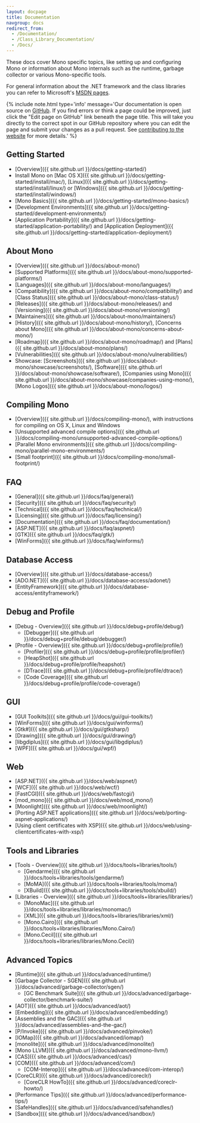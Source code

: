 ```yaml
---
layout: docpage
title: Documentation
navgroup: docs
redirect_from:
  - /Documentation/
  - /Class_Library_Documentation/
  - /Docs/
---
```


These docs cover Mono specific topics, like setting up and configuring Mono or information about Mono internals such as the runtime, garbage collector or various Mono-specific tools.

For general information about the .NET framework and the class libraries you can refer to Microsoft's [MSDN pages](http://msdn.microsoft.com/en-us/library/ff361664.aspx).

{% include note.html type='info' message='Our documentation is open source on <a href="https://github.com/mono/website/docs">GitHub</a>. If you find errors or think a page could be improved, just click the "Edit page on GitHub" link beneath the page title. This will take you directly to the correct spot in our GitHub repository where you can edit the page and submit your changes as a pull request. See <a href="https://github.com/mono/website#contributing-to-the-website">contributing to the website</a> for more details.' %}

Getting Started
---------------

 - [Overview]({{ site.github.url }}/docs/getting-started/)
 - Install Mono on [Mac OS X]({{ site.github.url }}/docs/getting-started/install/mac/), [Linux]({{ site.github.url }}/docs/getting-started/install/linux/) or [Windows]({{ site.github.url }}/docs/getting-started/install/windows/)
 - [Mono Basics]({{ site.github.url }}/docs/getting-started/mono-basics/)
 - [Development Environments]({{ site.github.url }}/docs/getting-started/development-environments/)
 - [Application Portability]({{ site.github.url }}/docs/getting-started/application-portability/) and [Application Deployment]({{ site.github.url }}/docs/getting-started/application-deployment/)

About Mono
----------

 - [Overview]({{ site.github.url }}/docs/about-mono/)
 - [Supported Platforms]({{ site.github.url }}/docs/about-mono/supported-platforms/)
 - [Languages]({{ site.github.url }}/docs/about-mono/languages/)
 - [Compatibility]({{ site.github.url }}/docs/about-mono/compatibility/) and [Class Status]({{ site.github.url }}/docs/about-mono/class-status/) 
 - [Releases]({{ site.github.url }}/docs/about-mono/releases/) and [Versioning]({{ site.github.url }}/docs/about-mono/versioning/) 
 - [Maintainers]({{ site.github.url }}/docs/about-mono/maintainers/)
 - [History]({{ site.github.url }}/docs/about-mono/history/), [Concerns about Mono]({{ site.github.url }}/docs/about-mono/concerns-about-mono/)
 - [Roadmap]({{ site.github.url }}/docs/about-mono/roadmap/) and [Plans]({{ site.github.url }}/docs/about-mono/plans/)
 - [Vulnerabilities]({{ site.github.url }}/docs/about-mono/vulnerabilities/)
 - Showcase: [Screenshots]({{ site.github.url }}/docs/about-mono/showcase/screenshots/), [Software]({{ site.github.url }}/docs/about-mono/showcase/software/), [Companies using Mono]({{ site.github.url }}/docs/about-mono/showcase/companies-using-mono/), [Mono Logos]({{ site.github.url }}/docs/about-mono/logos/)

Compiling Mono
--------------

 - [Overview]({{ site.github.url }}/docs/compiling-mono/), with instructions for compiling on OS X, Linux and Windows
 - [Unsupported advanced compile options]({{ site.github.url }}/docs/compiling-mono/unsupported-advanced-compile-options/)
 - [Parallel Mono environments]({{ site.github.url }}/docs/compiling-mono/parallel-mono-environments/)
 - [Small footprint]({{ site.github.url }}/docs/compiling-mono/small-footprint/)

FAQ
---

 - [General]({{ site.github.url }}/docs/faq/general/)
 - [Security]({{ site.github.url }}/docs/faq/security/)
 - [Technical]({{ site.github.url }}/docs/faq/technical/)
 - [Licensing]({{ site.github.url }}/docs/faq/licensing/)
 - [Documentation]({{ site.github.url }}/docs/faq/documentation/)
 - [ASP.NET]({{ site.github.url }}/docs/faq/aspnet/)
 - [GTK]({{ site.github.url }}/docs/faq/gtk/)
 - [WinForms]({{ site.github.url }}/docs/faq/winforms/)

Database Access
---------------

 - [Overview]({{ site.github.url }}/docs/database-access/)
 - [ADO.NET]({{ site.github.url }}/docs/database-access/adonet/)
 - [EntityFramework]({{ site.github.url }}/docs/database-access/entityframework/)
 
Debug and Profile
-----------------

 - [Debug - Overview]({{ site.github.url }}/docs/debug+profile/debug/)
   - [Debugger]({{ site.github.url }}/docs/debug+profile/debug/debugger/)
 - [Profile - Overview]({{ site.github.url }}/docs/debug+profile/profile/)
   - [Profiler]({{ site.github.url }}/docs/debug+profile/profile/profiler/)
   - [HeapShot]({{ site.github.url }}/docs/debug+profile/profile/heapshot/)
   - [DTrace]({{ site.github.url }}/docs/debug+profile/profile/dtrace/)
   - [Code Coverage]({{ site.github.url }}/docs/debug+profile/profile/code-coverage/)

GUI
---

 - [GUI Toolkits]({{ site.github.url }}/docs/gui/gui-toolkits/)
 - [WinForms]({{ site.github.url }}/docs/gui/winforms/)
 - [Gtk#]({{ site.github.url }}/docs/gui/gtksharp/)
 - [Drawing]({{ site.github.url }}/docs/gui/drawing/)
 - [libgdiplus]({{ site.github.url }}/docs/gui/libgdiplus/)
 - [WPF]({{ site.github.url }}/docs/gui/wpf/)

Web
---

 - [ASP.NET]({{ site.github.url }}/docs/web/aspnet/)
 - [WCF]({{ site.github.url }}/docs/web/wcf/)
 - [FastCGI]({{ site.github.url }}/docs/web/fastcgi/)
 - [mod_mono]({{ site.github.url }}/docs/web/mod_mono/)
 - [Moonlight]({{ site.github.url }}/docs/web/moonlight/)
 - [Porting ASP.NET applications]({{ site.github.url }}/docs/web/porting-aspnet-applications/)
 - [Using client certificates with XSP]({{ site.github.url }}/docs/web/using-clientcertificates-with-xsp/)

Tools and Libraries
-------------------

 - [Tools - Overview]({{ site.github.url }}/docs/tools+libraries/tools/)
   - [Gendarme]({{ site.github.url }}/docs/tools+libraries/tools/gendarme/)
   - [MoMA]({{ site.github.url }}/docs/tools+libraries/tools/moma/)
   - [XBuild]({{ site.github.url }}/docs/tools+libraries/tools/xbuild/)
 - [Libraries - Overview]({{ site.github.url }}/docs/tools+libraries/libraries/)
   - [MonoMac]({{ site.github.url }}/docs/tools+libraries/libraries/monomac/)
   - [XML]({{ site.github.url }}/docs/tools+libraries/libraries/xml/)
   - [Mono.Cairo]({{ site.github.url }}/docs/tools+libraries/libraries/Mono.Cairo/)
   - [Mono.Cecil]({{ site.github.url }}/docs/tools+libraries/libraries/Mono.Cecil/)

Advanced Topics
---------------

 - [Runtime]({{ site.github.url }}/docs/advanced/runtime/)
 - [Garbage Collector - SGEN]({{ site.github.url }}/docs/advanced/garbage-collector/sgen/)
   - [GC Benchmark Suite]({{ site.github.url }}/docs/advanced/garbage-collector/benchmark-suite/)
 - [AOT]({{ site.github.url }}/docs/advanced/aot/)
 - [Embedding]({{ site.github.url }}/docs/advanced/embedding/)
 - [Assemblies and the GAC]({{ site.github.url }}/docs/advanced/assemblies-and-the-gac/)
 - [P/Invoke]({{ site.github.url }}/docs/advanced/pinvoke/)
 - [IOMap]({{ site.github.url }}/docs/advanced/iomap/)
 - [monolite]({{ site.github.url }}/docs/advanced/monolite/)
 - [Mono LLVM]({{ site.github.url }}/docs/advanced/mono-llvm/)
 - [CAS]({{ site.github.url }}/docs/advanced/cas/)
 - [COM]({{ site.github.url }}/docs/advanced/com/)
   - [COM-Interop]({{ site.github.url }}/docs/advanced/com-interop/)
 - [CoreCLR]({{ site.github.url }}/docs/advanced/coreclr/)
   - [CoreCLR HowTo]({{ site.github.url }}/docs/advanced/coreclr-howto/)
 - [Performance Tips]({{ site.github.url }}/docs/advanced/performance-tips/)
 - [SafeHandles]({{ site.github.url }}/docs/advanced/safehandles/)
 - [Sandbox]({{ site.github.url }}/docs/advanced/sandbox/)
